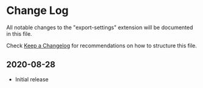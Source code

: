 # Change Log

All notable changes to the "export-settings" extension will be documented in this file.

Check [Keep a Changelog](http://keepachangelog.com/) for recommendations on how to structure this file.

## 2020-08-28

- Initial release